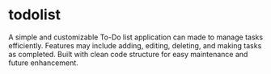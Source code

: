 # todolist
A simple and customizable To-Do list application can made to manage tasks efficiently.
Features may include adding, editing, deleting, and making tasks as completed.
Built with clean code structure for easy maintenance and future enhancement.
